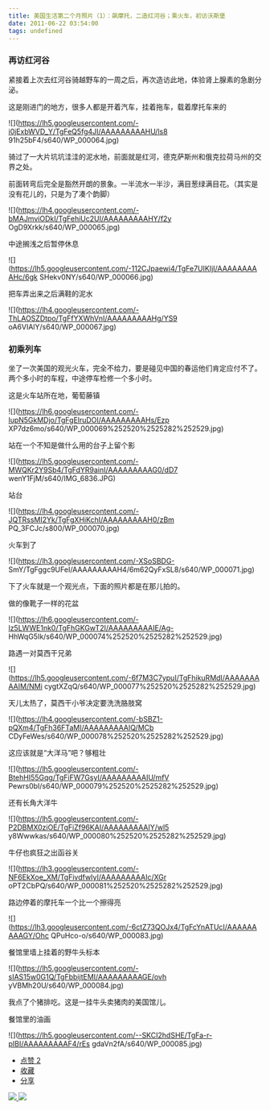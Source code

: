 ```yaml
---
title: 美国生活第二个月照片（1）：飙摩托，二造红河谷；乘火车，初访沃斯堡
date: 2011-06-22 03:54:00
tags: undefined
---
```

###  再访红河谷

紧接着上次去红河谷骑越野车的一周之后，再次造访此地，体验肾上腺素的急剧分泌。

这是刚进门的地方，很多人都是开着汽车，挂着拖车，载着摩托车来的

![](https://lh5.googleusercontent.com/-i0jExbWVD_Y/TgFeQ5fg4JI/AAAAAAAAAHU/ls8
91h25bF4/s640/WP_000064.jpg)

骑过了一大片坑坑洼洼的泥水地，前面就是红河，德克萨斯州和俄克拉荷马州的交界之处。

前面转弯后完全是豁然开朗的景象。一半流水一半沙，满目葱绿满目花。（其实是没有花儿的，只是为了凑个韵脚）

![](https://lh4.googleusercontent.com/-bMAJmviODkI/TgFehiUc2UI/AAAAAAAAAHY/f2y
OgD9Xrkk/s640/WP_000065.jpg)

中途搁浅之后暂停休息

![](https://lh5.googleusercontent.com/-112CJpaewi4/TgFe7UIKIjI/AAAAAAAAAHc/6gk
SHekv0NY/s640/WP_000066.jpg)

把车弄出来之后满鞋的泥水

![](https://lh4.googleusercontent.com/-ThLAOSZDtpo/TgFfYXWhVnI/AAAAAAAAAHg/YS9
oA6VIAlY/s640/WP_000067.jpg)

###  初乘列车

坐了一次美国的观光火车，完全不给力，要是碰见中国的春运他们肯定应付不了。两个多小时的车程，中途停车检修一个多小时。

这是火车站所在地，葡萄藤镇

![](https://lh6.googleusercontent.com/-lupN5GkMDjo/TgFgElruDOI/AAAAAAAAAHs/Ezp
XP7dz6mo/s640/WP_000069%252520%2525282%252529.jpg)

站在一个不知是做什么用的台子上留个影

![](https://lh5.googleusercontent.com/-MWQKr2Y9Sb4/TgFdYR9ainI/AAAAAAAAAG0/dD7
wenY1FjM/s640/IMG_6836.JPG)

站台

![](https://lh4.googleusercontent.com/-JQTRssMI2Yk/TgFgXHiKchI/AAAAAAAAAH0/zBm
PQ_3FCJc/s800/WP_000070.jpg)

火车到了

![](https://lh3.googleusercontent.com/-XSoSBDG-
SmY/TgFggc9UFeI/AAAAAAAAAH4/6m62QyFxSL8/s640/WP_000071.jpg)

下了火车就是一个观光点，下面的照片都是在那儿拍的。

做的像靴子一样的花盆

![](https://lh6.googleusercontent.com/-lz5LWWE1nk0/TgFhGKGwT2I/AAAAAAAAAIE/Ag-
HhWqG5Ik/s640/WP_000074%252520%2525282%252529.jpg)

路遇一对莫西干兄弟

![](https://lh5.googleusercontent.com/-6f7M3C7ypuI/TgFhikuRMdI/AAAAAAAAAIM/NMi
cygtXZqQ/s640/WP_000077%252520%2525282%252529.jpg)

天儿太热了，莫西干小爷决定要洗洗胳肢窝

![](https://lh4.googleusercontent.com/-bSBZ1-pQXm4/TgFh36FTaMI/AAAAAAAAAIQ/MCb
CDyFeWes/s640/WP_000078%252520%2525282%252529.jpg)

这应该就是“大洋马”吧？够粗壮

![](https://lh5.googleusercontent.com/-BtehHI55Gqg/TgFiFW7GsyI/AAAAAAAAAIU/mfV
Pewrs0bI/s640/WP_000079%252520%2525282%252529.jpg)

还有长角大洋牛

![](https://lh5.googleusercontent.com/-P2DBMX0ziOE/TgFiZf96KAI/AAAAAAAAAIY/wl5
y8Wwwkas/s640/WP_000080%252520%2525282%252529.jpg)

牛仔也疯狂之出函谷关

![](https://lh3.googleusercontent.com/-NF6EkXoe_XM/TgFivdfwIyI/AAAAAAAAAIc/XGr
oPT2CbPQ/s640/WP_000081%252520%2525282%252529.jpg)

路边停着的摩托车一个比一个擦得亮

![](https://lh3.googleusercontent.com/-6ctZ73QOJx4/TgFcYnATUcI/AAAAAAAAAGY/Ohc
QPuHco-o/s640/WP_000083.jpg)

餐馆里墙上挂着的野牛头标本

![](https://lh5.googleusercontent.com/-sIAS15w0G1Q/TgFbbijtEMI/AAAAAAAAAGE/ovh
yVBMh20U/s640/WP_000084.jpg)

我点了个猪排吃。这是一挂牛头卖猪肉的美国馆儿。

餐馆里的油画

![](https://lh5.googleusercontent.com/--SKCI2hdSHE/TgFa-r-pIBI/AAAAAAAAAF4/rEs
gdaVn2fA/s640/WP_000085.jpg)

  * [ 点赞  2  ](javascript:;)
  * [ 收藏  ](javascript:;)
  * [ 分享 ](javascript:;)

[ ![](https://profile.csdnimg.cn/5/2/5/3_cuipengfei1)
![](https://g.csdnimg.cn/static/user-reg-year/1x/11.png)
](https://blog.csdn.net/cuipengfei1)





